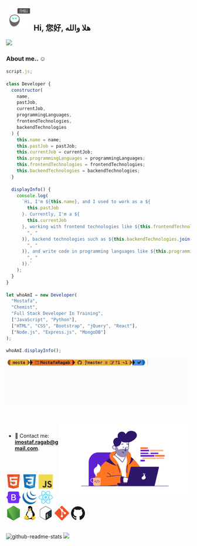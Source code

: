 ## <img alt="welcome" src="./assets/hi-by-robot.gif" width="70px"/> Hi, 您好, هلا والله

[![](https://visitcount.itsvg.in/api?id=IMostafaR&icon=0&color=0)](https://visitcount.itsvg.in)

### About me.. ☺️

```javascript
script.js;

class Developer {
  constructor(
    name,
    pastJob,
    currentJob,
    programmingLanguages,
    frontendTechnologies,
    backendTechnologies
  ) {
    this.name = name;
    this.pastJob = pastJob;
    this.currentJob = currentJob;
    this.programmingLanguages = programmingLanguages;
    this.frontendTechnologies = frontendTechnologies;
    this.backendTechnologies = backendTechnologies;
  }

  displayInfo() {
    console.log(
      `Hi, I'm ${this.name}, and I used to work as a ${
        this.pastJob
      }. Currently, I'm a ${
        this.currentJob
      }, working with frontend technologies like ${this.frontendTechnologies.join(
        ", "
      )}, backend technologies such as ${this.backendTechnologies.join(
        ", "
      )}, and write code in programming languages like ${this.programmingLanguages.join(
        ", "
      )}.`
    );
  }
}

let whoAmI = new Developer(
  "Mostafa",
  "Chemist",
  "Full Stack Developer In Training",
  ["JavaScript", "Python"],
  ["HTML", "CSS", "Bootstrap", "jQuery", "React"],
  ["Node.js", "Express.js", "MongoDB"]
);

whoAmI.displayInfo();
```

<img align="center" alt="GIF" src="./assets/about.gif" width="500px"/>

##

<br>

<img align="right" alt="GIF" src="./assets/freelance-developer-working-on-laptop.gif" width="360px"/>

<br>

- 📨 Contact me: **imostaf.ragab@gmail.com**.

<br>
<br>

<p align="left">
  <img src="https://raw.githubusercontent.com/devicons/devicon/master/icons/html5/html5-original.svg" alt="html5" width="40" height="40"/>
  <img src="https://raw.githubusercontent.com/devicons/devicon/master/icons/css3/css3-original.svg" alt="css3" width="40" height="40"/>
  <img src="https://raw.githubusercontent.com/devicons/devicon/master/icons/javascript/javascript-original.svg" alt="javascript" width="40" height="40"/>
  <img src="https://raw.githubusercontent.com/devicons/devicon/master/icons/bootstrap/bootstrap-plain.svg" alt="bootstrap" width="40" height="40"/>
  <img src="https://raw.githubusercontent.com/devicons/devicon/master/icons/jquery/jquery-original.svg" alt="jquery" width="40" height="40"/>
  <img src="https://raw.githubusercontent.com/devicons/devicon/master/icons/react/react-original.svg" alt="react" width="40" height="40"/>
  <img src="https://raw.githubusercontent.com/devicons/devicon/master/icons/nodejs/nodejs-original.svg" alt="nodejs" width="40" height="40"/>
    <img src="https://raw.githubusercontent.com/devicons/devicon/master/icons/linux/linux-original.svg" alt="linux" width="40" height="40"/>
    <img src="https://raw.githubusercontent.com/devicons/devicon/master/icons/bash/bash-original.svg" alt="command-line" width="40" height="40"/>
  <img src="https://raw.githubusercontent.com/devicons/devicon/master/icons/git/git-original.svg" alt="git" width="40" height="40"/>
  <img src="https://raw.githubusercontent.com/devicons/devicon/master/icons/github/github-original.svg" alt="github" width="40" height="40"/>
</p>

##

<img src="https://github-readme-stats.vercel.app/api/top-langs/?username=IMostafaR&layout=compact" alt="github-readme-stats" width="300" />
<img src="https://raw.githubusercontent.com/Trilokia/Trilokia/379277808c61ef204768a61bbc5d25bc7798ccf1/bottom_header.svg" />
